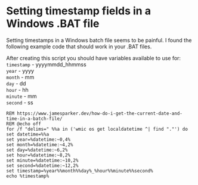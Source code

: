 # Setting timestamp fields in a Windows .BAT file
Setting timestamps in a Windows batch file seems to be painful. I found the following example code that should work in your .BAT files.   

After creating this script you should have variables available to use for:   
```timestamp``` - yyyymmdd_hhmmss  
```year``` - yyyy  
```month``` - mm  
```day``` - dd  
```hour``` - hh  
```minute``` - mm  
```second``` - ss   

```
REM https://www.jamesparker.dev/how-do-i-get-the-current-date-and-time-in-a-batch-file/
REM @echo off
for /f "delims=" %%a in ('wmic os get localdatetime ^| find "."') do set datetime=%%a
set year=%datetime:~0,4%
set month=%datetime:~4,2%
set day=%datetime:~6,2%
set hour=%datetime:~8,2%
set minute=%datetime:~10,2%
set second=%datetime:~12,2%
set timestamp=%year%%month%%day%_%hour%%minute%%second%
echo %timestamp%
```
